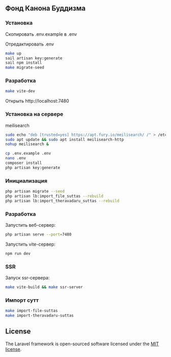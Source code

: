 ## Фонд Канона Буддизма

### Установка

Скопировать .env.example в .env 

Отредактировать .env 

```bash
make up
sail artisan key:generate
sail npm install
make migrate-seed
```
### Разработка

```bash
make vite-dev
```
Открыть http://localhost:7480

### Установка на сервере

meilisearch
```bash
sudo echo "deb [trusted=yes] https://apt.fury.io/meilisearch/ /" > /etc/apt/sources.list.d/fury.list
sudo apt update && sudo apt install meilisearch-http
nohup meilisearch & 
```

```bash
cp .env.example .env
nano .env
composer install
php artisan key:generate
```

### Инициализация

```bash
php artisan migrate --seed
php artisan lb:import_file_suttas --rebuild
php artisan lb:import_theravadaru_suttas --rebuild
```

### Разработка

Запустить веб-сервер: 
```bash 
php artisan serve --port=7480
```
Запустить vite-сервер:
```bash
npm run dev
```


### SSR

Запуск ssr-сервера:

```bash
make vite-build && make ssr-server
```

### Импорт сутт

```bash
make import-file-suttas
make import-theravadaru-suttas
```
 
## License

The Laravel framework is open-sourced software licensed under the [MIT license](https://opensource.org/licenses/MIT).

